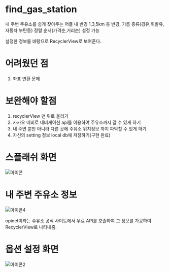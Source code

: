 # find_gas_station
내 주변 주유소를 쉽게 찾아주는 어플
내 반경 1,3,5km 등 반경, 
기름 종류(경유,휘발유,자동차 부탄등) 
정렬 순서(가격순,거리순) 설정 가능

설정한 정보를 바탕으로 RecyclerView로 보여준다.

# 어려웠던 점

1. 좌표 변환 문제

# 보완해야 할점

1. recyclerView 맨 위로 올리기
2. 카카오 네비로 네비게이션 api를 이용하여 주유소까지 갈 수 있게 하기
3. 내 주변 뿐만 아니라 다른 곳에 주유소 위치정보 까지 파악할 수 있게 하기
4. 자신의 setting 정보 local db에 저장하기(구현 완료)

# 스플래쉬 화면
![아이콘](https://user-images.githubusercontent.com/50404123/157656737-53b150dc-d932-473c-9466-0f1d727a4959.PNG)



# 내 주변 주유소 정보
![아이콘4](https://user-images.githubusercontent.com/50404123/157656906-aae509ea-442a-44d1-9dd8-cba09cd4f8b3.PNG)

opinet이라는 주유소 공식 사이트에서 무료 API를 호출하여 그 정보를 가공하여
RecyclerView로 나타내줌.


# 옵션 설정 화면
![아이콘2](https://user-images.githubusercontent.com/50404123/157656955-dc12e2e8-9750-4c89-b5a9-df01e2fce48a.PNG)




